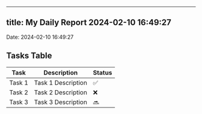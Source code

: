 
---
title: My Daily Report 2024-02-10 16:49:27
---

Date: 2024-02-10 16:49:27

## Tasks Table

| Task | Description | Status |
|------|-------------|--------|
| Task 1 | Task 1 Description | ✅ |
| Task 2 | Task 2 Description | ❌ |
| Task 3 | Task 3 Description | 🔜 |
